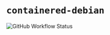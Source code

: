 # `containered-debian`

![GitHub Workflow Status](https://img.shields.io/github/workflow/status/thetillhoff/containered-debian/Publish%20image%20to%20container%20registry)
